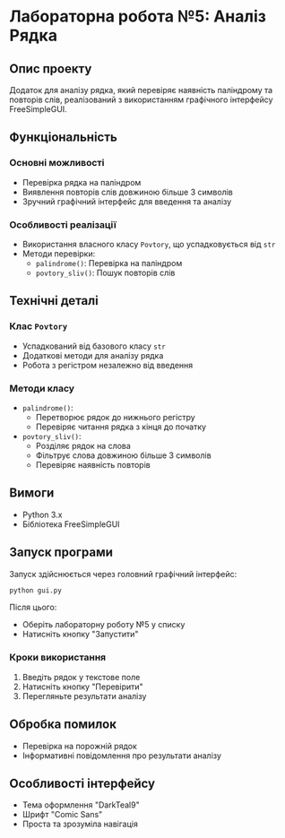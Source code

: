 # Лабораторна робота №5: Аналіз Рядка

## Опис проекту
Додаток для аналізу рядка, який перевіряє наявність паліндрому та повторів слів, реалізований з використанням графічного інтерфейсу FreeSimpleGUI.

## Функціональність
### Основні можливості
- Перевірка рядка на паліндром
- Виявлення повторів слів довжиною більше 3 символів
- Зручний графічний інтерфейс для введення та аналізу

### Особливості реалізації
- Використання власного класу `Povtory`, що успадковується від `str`
- Методи перевірки:
  - `palindrome()`: Перевірка на паліндром
  - `povtory_sliv()`: Пошук повторів слів

## Технічні деталі
### Клас `Povtory`
- Успадкований від базового класу `str`
- Додаткові методи для аналізу рядка
- Робота з регістром незалежно від введення

### Методи класу
- `palindrome()`: 
  - Перетворює рядок до нижнього регістру
  - Перевіряє читання рядка з кінця до початку
- `povtory_sliv()`:
  - Розділяє рядок на слова
  - Фільтрує слова довжиною більше 3 символів
  - Перевіряє наявність повторів

## Вимоги
- Python 3.x
- Бібліотека FreeSimpleGUI

## Запуск програми
Запуск здійснюється через головний графічний інтерфейс:

```bash
python gui.py
```

Після цього:
- Оберіть лабораторну роботу №5 у списку
- Натисніть кнопку "Запустити"

### Кроки використання
1. Введіть рядок у текстове поле
2. Натисніть кнопку "Перевірити"
3. Перегляньте результати аналізу

## Обробка помилок
- Перевірка на порожній рядок
- Інформативні повідомлення про результати аналізу

## Особливості інтерфейсу
- Тема оформлення "DarkTeal9"
- Шрифт "Comic Sans"
- Проста та зрозуміла навігація



